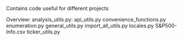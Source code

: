 Contains code useful for different projects


Overview:
    analysis_utils.py:
    api_utils.py
    convenience_functions.py
    enumeration.py
    general_utils.py
    import_all_utils.py
    locales.py
    S&P500-Info.csv
    ticker_utils.py
